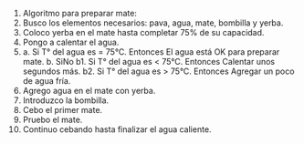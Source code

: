 1. Algoritmo para preparar mate:
2. Busco los elementos necesarios: pava, agua, mate, bombilla y yerba.
3. Coloco yerba en el mate hasta completar 75% de su capacidad.
4. Pongo a calentar el agua.
5.  a. Si T° del agua es = 75°C. Entonces
        El agua está OK para preparar mate.
    b. SiNo
        b1. Si T° del agua es < 75°C. Entonces
            Calentar unos segundos más.
        b2. Si T° del agua es > 75°C. Entonces
            Agregar un poco de agua fría.
6. Agrego agua en el mate con yerba.
7. Introduzco la bombilla.
8. Cebo el primer mate.
9. Pruebo el mate.
10. Continuo cebando hasta finalizar el agua caliente.